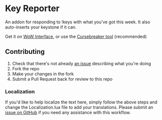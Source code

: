 Key Reporter
====================

An addon for responding to !keys with what you've got this week. It also auto-inserts your keystone if it can.

Get it on [WoW Interface](https://www.wowinterface.com/downloads/info25711-KeyReporter), or use the [Cursebreaker tool](https://github.com/AcidWeb/CurseBreaker) (recommended)

## Contributing

1. Check that there's not already [an issue](https://github.com/icbat/key-reporter/issues) describing what you're doing
1. Fork the repo
1. Make your changes in the fork
1. Submit a Pull Request back for review to this repo

### Localization

If you'd like to help localize the text here, simply follow the above steps and change the Localization.lua file to add your translations. Please submit an [issue on GitHub](https://github.com/icbat/key-reporter/issues) if you need any assistance with this workflow.
